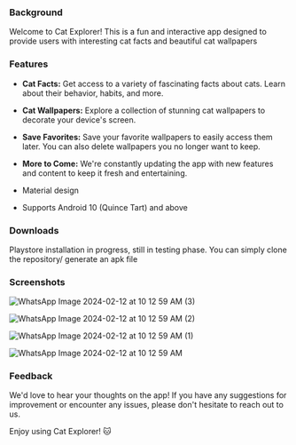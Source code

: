 ### Background

Welcome to Cat Explorer! This is a fun and interactive app designed to provide users with interesting cat facts and beautiful cat wallpapers



### Features
*  **Cat Facts:** Get access to a variety of fascinating facts about cats. Learn about their behavior, habits, and more. <br /> 
 
* **Cat Wallpapers:** Explore a collection of stunning cat wallpapers to decorate your device's screen. <br />
 
* **Save Favorites:** Save your favorite wallpapers to easily access them later. You can also delete wallpapers you no longer want to keep. <br /> 
 
* **More to Come:** We're constantly updating the app with new features and content to keep it fresh and entertaining. <br /> 
 
* Material design <br />
 
* Supports Android 10 (Quince Tart) and above <br />



### Downloads
 Playstore installation in progress, still in testing phase.
 You can simply clone the repository/ generate an apk file



### Screenshots
![WhatsApp Image 2024-02-12 at 10 12 59 AM (3)](https://github.com/erinfolami/Cat-Explorer/assets/50245033/35250663-7ccf-4ace-b1b5-ee3eb3a76ce2=10x)

![WhatsApp Image 2024-02-12 at 10 12 59 AM (2)](https://github.com/erinfolami/Cat-Explorer/assets/50245033/12ef1cd8-4dcb-4c2f-b7ed-be984c4f59b0)

![WhatsApp Image 2024-02-12 at 10 12 59 AM (1)](https://github.com/erinfolami/Cat-Explorer/assets/50245033/a069237a-e86d-4506-aacf-dd370f0882ec)


![WhatsApp Image 2024-02-12 at 10 12 59 AM](https://github.com/erinfolami/Cat-Explorer/assets/50245033/05cdd656-8c2a-4a5e-9c9c-3a53576751e0)




### Feedback
We'd love to hear your thoughts on the app! If you have any suggestions for improvement or encounter any issues, please don't hesitate to reach out to us.

Enjoy using Cat Explorer! 🐱


 
